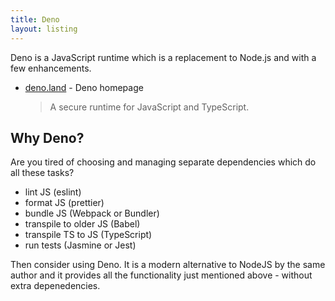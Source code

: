 ```yaml
---
title: Deno
layout: listing
---
```


Deno is a JavaScript runtime which is a replacement to Node.js and with a few enhancements.

- [deno.land](https://deno.land/) - Deno homepage
    > A secure runtime for JavaScript and TypeScript.


## Why Deno?

Are you tired of choosing and managing separate dependencies which do all these tasks?

- lint JS (eslint)
- format JS (prettier)
- bundle JS (Webpack or Bundler)
- transpile to older JS (Babel)
- transpile TS to JS (TypeScript)
- run tests (Jasmine or Jest)

Then consider using Deno. It is a modern alternative to NodeJS by the same author and it provides all the functionality just mentioned above - without extra depenedencies.
